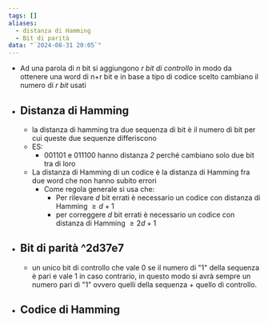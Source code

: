```yaml
---
tags: []
aliases:
  - distanza di Hamming
  - Bit di parità
data: "`2024-08-31 20:05`"
---
```

- Ad una parola di _n_ bit si aggiungono _r bit di controllo_ in modo da ottenere una word di n+r bit e in base a tipo di codice scelto cambiano il numero di _r bit_ usati
- ## Distanza di Hamming
	- la distanza di hamming tra due sequenza di bit è il numero di bit per cui queste due sequenze differiscono
	- ES:
		- 001101 e 011100 hanno distanza _2_ perché cambiano solo due bit tra di loro
	- La distanza di Hamming di un codice è la distanza di Hamming fra due word che non hanno subito errori 
		- Come regola generale si usa che:
			- Per rilevare _d_ bit errati è necessario un codice con distanza di Hamming $\geq d+1$ 
			- per correggere _d_ bit errati è necessario un codice  con distanza di Hamming $\geq 2d+1$ 
- ## Bit di parità ^2d37e7
	- un unico bit di controllo che vale 0 se il numero di "1" della sequenza è pari e vale 1 in caso contrario, in questo modo si avrà sempre un numero pari di "1" ovvero quelli della sequenza + quello di controllo.
- ## Codice di Hamming 